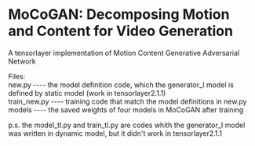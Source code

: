 # MoCoGAN: Decomposing Motion and Content for Video Generation
A tensorlayer implementation of Motion Content Generative Adversarial Network

Files:   
new.py ---- the model definition code, which the generator_I model is defined by static model (work in tensorlayer2.1.1)  
train_new.py ---- training code that match the model definitions in new.py  
models ---- the saved weights of four models in MoCoGAN after training

p.s. the model_tl.py and train_tl.py are codes whith the generator_I model was written in dynamic model, but it didn't work in tensorlayer2.1.1
